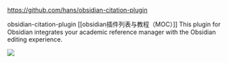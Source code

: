 https://github.com/hans/obsidian-citation-plugin

obsidian-citation-plugin [[obsidian插件列表与教程（MOC）]]
This plugin for Obsidian integrates your academic reference manager with the Obsidian editing experience.


![](https://private-chenyongda.oss-cn-beijing.aliyuncs.com/img/20201210085336.png)
